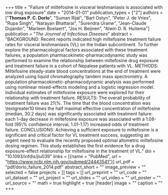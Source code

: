 +++
title = "Failure of miltefosine in visceral leishmaniasis is associated with low drug exposure"
date = "2014-01-01"
publication_types = ["2"]
authors = ["**Thomas P. C. Dorlo**", "Suman Rijal", "Bart Ostyn", "Peter J. de Vries", "Rupa Singh", "Narayan Bhattarai", "Surendra Uranw", "Jean-Claude Dujardin", "Marleen Boelaert", "Jos H. Beijnen", "Alwin D. R. Huitema"]
publication = "_The Journal of Infectious Diseases_"
abstract = "BACKGROUND: Recent reports indicated high miltefosine treatment failure rates for visceral leishmaniasis (VL) on the Indian subcontinent. To further explore the pharmacological factors associated with these treatment failures, a population pharmacokinetic-pharmacodynamic study was performed to examine the relationship between miltefosine drug exposure and treatment failure in a cohort of Nepalese patients with VL. METHODS: Miltefosine steady-state blood concentrations at the end of treatment were analyzed using liquid chromatography tandem mass spectrometry. A population pharmacokinetic-pharmacodynamic analysis was performed using nonlinear mixed-effects modeling and a logistic regression model. Individual estimates of miltefosine exposure were explored for their relationship with treatment failure. RESULTS: The overall probability of treatment failure was 21\\%. The time that the blood concentration was \\textgreater10 times the half maximal effective concentration of miltefosine (median, 30.2 days) was significantly associated with treatment failure: each 1-day decrease in miltefosine exposure was associated with a 1.08-fold (95\\% confidence interval, 1.01-1.17) increased odds of treatment failure. CONCLUSIONS: Achieving a sufficient exposure to miltefosine is a significant and critical factor for VL treatment success, suggesting an urgent need to evaluate the recently proposed optimal allometric miltefosine dosing regimen. This study establishes the first evidence for a drug exposure-effect relationship for miltefosine in the treatment of VL."
doi = "10.1093/infdis/jiu039"
links = [{name = "PubMed", url = "https://www.ncbi.nlm.nih.gov/pubmed/24443541"}]
url_pdf = "pdf/dorlo_failure_2014.pdf"
abstract_short = ""
image_preview = ""
selected = false
projects = []
tags = []
url_preprint = ""
url_code = ""
url_dataset = ""
url_project = ""
url_slides = ""
url_video = ""
url_poster = ""
url_source = ""
math = true
highlight = true
[header]
image = ""
caption = ""
+++
